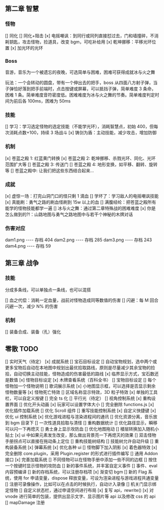## 第二章 智慧

### 怪物

[] 同化
[] 同化+阻击
[x] 电摇嘲讽：到同行或同列直接怼过去，门和墙撞碎，不消耗钥匙，攻击怪物，捡道具，改变 bgm，可吃补给用
[x] 乾坤挪移：平移光环位置
[x] 加光环的光环

### Boss

音游，音乐为一个被遗忘的夜晚，可选简单与困难，困难可获得成就冰与火之舞

玩法：一个会转动的圆盘，带有一个伸出去的把手，boss 从四面八方射子弹，当子弹恰好落到把手前端时，点击按键或屏幕，可以抵挡子弹，简单难度 3 条命，困难 1 条。简单难度音符密度低。困难难度为冰与火之舞的节奏。简单难度判定时间为前后各 100ms，困难为 50ms

### 技能

[] 学习：学习选定怪物的选定技能（不能学光环），消耗智慧点，初始 400，但每次消耗点数+100，持续 3 场战斗
[x] 铸剑为盾：主动技能，减少攻击，增加防御

### 机制

[x] 苍蓝之殿 1: 红蓝黄门转换
[x] 苍蓝之殿 2: 乾坤挪移、杀戮光环、同化、光环范围扩大等
[] 苍蓝之殿 3: 传送门
[] 苍蓝之殿 4: 地形变换，如平移、翻转、旋转等
[] 苍蓝之殿中: 让我们把这些东西结合起来...

### 成就

[x] 虚惊一场：打完山洞门口的怪只剩 1 滴血
[] 学坏了：学习敌人的电摇嘲讽技能
[x] 真能刷：勇气之路的刷血怪刷到 15w 以上的血
[] 满腹经纶：把苍蓝之殿所有能学的怪物技能都学一遍
[] 冰与火之舞：通过第二章特殊战的困难难度
[x] 你是怎么做到的?!：山路地图与勇气之路地图中与若干个神秘的木牌对话

### 伤害对应

dam1.png ---- 存档 404
dam2.png ---- 存档 285
dam3.png ---- 存档 243
dam4.png ---- 存档 59

## 第三章 战争

### 技能

分成多条线，可以单独点一条线，也可以混搭

[] 血之代偿：消耗一定血量，战前对怪物造成同等数值的伤害
[] 闪避：每 M 回合闪避一次，减少 N% 的伤害

### 机制

[] 装备合成、装备（孔）强化

## 零散 TODO

[] 实时天气（待定）
[x] 成就系统
[] 宝石目标设定
[] 自动宝物规划，选中两个或更多宝物后自动在本地图中规划出最优拾取路线，原则是尽量减少其余宝物的捡拾，自动切换主动技能，怪物造成的伤害最低的路线
[x] 临界显示方式，宝石数还是数值
[x] 怪物目标设定
[x] 木牌查看系统（百科全书）
[] 宝物目标设定
[] 每个怪物加一个怪物说明
[] 歌词展示系统
[x] 小地图显示框，可以选择是否显示剩余怪物数量等
[x] 怪物死亡特效
[] 区域名称显示特效，3D 粒子特效
[x] 单独的工具栏，可以自定义按键
[] 完全 ts 化
[] 平行光（待定）
[] 视角控制系统
[x] 重构设置界面
[] 优化开头动画
[x] 玩家可以设置字体大小
[] 完全删除 functions.js
[x] 优化插件加载系统
[] 优化 Scroll 组件
[] 重写技能控制系统
[x] 自定义快捷键
[x] 优化 ui 控制系统
[x] 优化游戏进程与渲染进程间的通讯
[] 优化资源分离，音乐放到 bgm 目录下
[] 一次性道具拾取与清怪
[] 重构数据统计
[] 优化路径显示，瞬移可以闪一下再熄灭
[] 勇士身上显示攻防血
[] 优化地图拖动
[] 楼层转换加入随机小贴士
[x] ui 中如果元素发生改变，那么做出背景亮一下再熄灭的效果
[] 双击怪物手册拐点可以直接在拖动条上定位
[] 重构技能树结构
[] 技能树允许自动升级
[] 重构装备系统
[x] 弹幕系统
[x] 优化各种 ui
[] 怪物脚下加入阴影
[x] 着色器特效
[x] 完全删除 core.plugin，采用 Plugin.register 的形式进行插件编写
[] 通用 Addon 接口
[x] 完善加载系统
[] 不同怪物可以在怪物手册中添加一些不同的边框
[] 按住一个按键时显示怪物的攻防血
[] 新的事件系统，并丰富自定义事件
[] 事件、eval 内容预编译
[] 新的存档系统，可以注册存档项
[x] 渐变切 bgm
[] 新的 Flag 系统，使用 for 申请变量，dispose 释放变量，可设为渲染进程与游戏进程共通变量
[] 注册可录像操作，比如可以在点击的时候执行，自动计入录像
[] 机关门显示绑定怪物
[] 自定义状态栏，通过申请空间进行布局
[x] 复写 api，rewrite()
[x] 对 vnode 进行简单的包装，提供出显示文字、显示图片等 api 以及修改 css 的 api
[] mapDamage 注册
